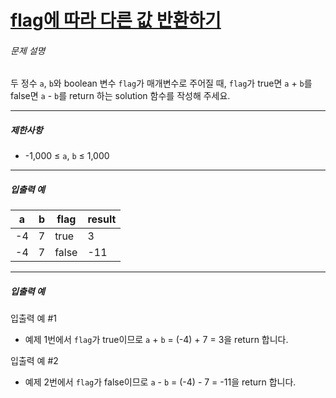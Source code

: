 # [flag에 따라 다른 값 반환하기](https://school.programmers.co.kr/learn/courses/30/lessons/181933)


###### 문제 설명


두 정수 `a`, `b`와 boolean 변수 `flag`가 매개변수로 주어질 때, `flag`가 true면 `a` \+ `b`를 false면 `a` \- `b`를 return 하는 solution 함수를 작성해 주세요.




---


##### 제한사항


* \-1,000 ≤ `a`, `b` ≤ 1,000




---


##### 입출력 예




| a | b | flag | result |
| --- | --- | --- | --- |
| \-4 | 7 | true | 3 |
| \-4 | 7 | false | \-11 |




---


##### 입출력 예


입출력 예 \#1


* 예제 1번에서 `flag`가 true이므로 `a` \+ `b` \= (\-4\) \+ 7 \= 3을 return 합니다.


입출력 예 \#2


* 예제 2번에서 `flag`가 false이므로 `a` \- `b` \= (\-4\) \- 7 \= \-11을 return 합니다.



